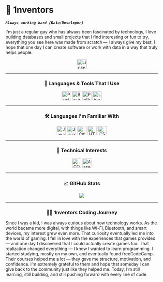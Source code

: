 # 🥊 1nventors

***`Always working hard (Data/Developer)`***

<p align="left">
I'm just a regular guy who has always been fascinated by technology, I love building databases and small projects that I find interesting or fun to try, everything you see here was made from scratch — I always give my best. I hope that one day I can create software or work with data in a way that truly helps people.
</p>

<p align="center">
  <a href="https://www.linkedin.com/in/israel-belchior/?locale=en_US">
    <img width="32px" alt="LinkedIn" title="LinkedIn"
      src="https://upload.wikimedia.org/wikipedia/commons/c/ca/LinkedIn_logo_initials.png" />
  </a>
</p>

---

<h3 align="center">🧰 Languages & Tools That I Use</h3>

<p align="center">
  <img width="30px" alt="PostgreSQL" src="https://cdn.jsdelivr.net/gh/devicons/devicon@latest/icons/postgresql/postgresql-original-wordmark.svg" />
  <img width="30px" alt="Bash" src="https://cdn.jsdelivr.net/gh/devicons/devicon@latest/icons/bash/bash-plain.svg" />
  <img width="30px" alt="Python" src="https://cdn.jsdelivr.net/gh/devicons/devicon@latest/icons/python/python-original.svg" />
  <img width="30px" alt="Linux" src="https://cdn.jsdelivr.net/gh/devicons/devicon@latest/icons/linux/linux-original.svg" />
</p>

---

<h3 align="center">🛠️ Languages I'm Familiar With</h3>

<p align="center">
  <img width="30px" alt="Java" src="https://cdn.jsdelivr.net/gh/devicons/devicon@latest/icons/java/java-original-wordmark.svg" />
  <img width="30px" alt="JavaScript" src="https://cdn.jsdelivr.net/gh/devicons/devicon@latest/icons/javascript/javascript-original.svg" />
  <img width="30px" alt="C#" src="https://cdn.jsdelivr.net/gh/devicons/devicon@latest/icons/csharp/csharp-original.svg" />
  <img width="30px" alt="HTML" src="https://cdn.jsdelivr.net/gh/devicons/devicon@latest/icons/html5/html5-original.svg" />
  <img width="30px" alt="CSS" src="https://cdn.jsdelivr.net/gh/devicons/devicon@latest/icons/css3/css3-original.svg" />
</p>

---

<h3 align="center">🧪 Technical Interests</h3>

<p align="center">
  <img width="30px" alt="COBOL" title="COBOL" src="https://cdn.jsdelivr.net/gh/devicons/devicon@latest/icons/cobol/cobol-original.svg" />
  <img width="30px" alt="Assembly" title="Assembly" src="https://user-images.githubusercontent.com/103866722/194773833-8571f323-4fa8-4036-a51c-57b9d29c683b.svg" />
</p>

---

<h3 align="center">📈 GitHub Stats</h3>

<p align="center">
  <img src="https://github-readme-stats.vercel.app/api?username=1nventors&show_icons=true&theme=shades-of-purple" />
</p>

---

<div align="center">

<h3>👨‍💻 1nventors Coding Journey</h3>

<p align="left">
Since I was a kid, I was always curious about how technology works. As the world became more digital, with things like Wi-Fi, Bluetooth, and smart devices, my interest grew even more. That curiosity eventually led me into the world of gaming. I fell in love with the experiences that games provided — and one day I discovered that I could actually create games too. That realization changed everything — I knew I wanted to learn programming. I started studying, mostly on my own, and eventually found freeCodeCamp. Their courses helped me a lot — they gave me structure, motivation, and confidence. I’m extremely grateful to them and hope that someday I can give back to the community just like they helped me. Today, I’m still learning, still building, and still pushing forward with every line of code.
</p>

</div>
